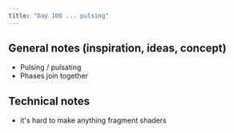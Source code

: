 ```yaml
---
title: "Day 106 ... pulsing"
---
```


## General notes (inspiration, ideas, concept)

- Pulsing / pulsating
- Phases join together

## Technical notes

- it's hard to make anything fragment shaders
